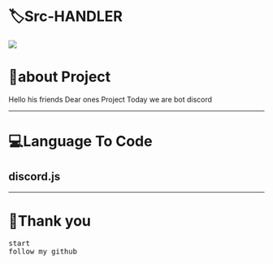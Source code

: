 <!-- Title -->
<h1>🏷Src-HANDLER</h1>

<img src="https://firebasestorage.googleapis.com/v0/b/github-209c5.appspot.com/o/png_20220825_120441_%D9%A0%D9%A0%D9%A0%D9%A0.png?alt=media&token=633990db-858b-4c73-bb73-2a1a928aba27">


<h1>👤about Project </h1>
<p>Hello his friends Dear ones Project Today we are bot discord</p>
<hr>
<!-- view -->
<h1>💻Language To Code</h1>
<h2>discord.js</h2>
<hr>
<h1>💖Thank you</h1>
<pre>
start
follow my github
</pre>
